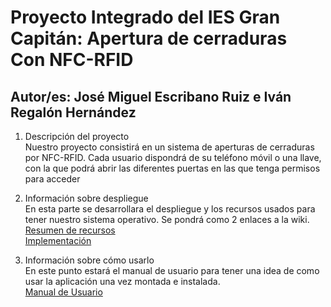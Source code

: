 
#  Proyecto Integrado del IES Gran Capitán: Apertura de cerraduras Con NFC-RFID
## Autor/es: José Miguel Escribano Ruiz e Iván Regalón Hernández

1. Descripción del proyecto  
Nuestro proyecto consistirá en un sistema de aperturas de cerraduras por NFC-RFID. Cada usuario dispondrá de su teléfono móvil o una llave, con la que podrá abrir las diferentes puertas en las que tenga permisos para acceder

2. Información sobre despliegue  
En esta parte se desarrollara el despliegue y los recursos usados para tener nuestro sistema operativo. Se pondrá como 2 enlaces a la wiki.  
[Resumen de recursos](https://github.com/iesgrancapitan-proyectos/202021asir_junio_unlockNFC-escribano_regalon/wiki/7Doc_Recursos#recursos)  
[Implementación](https://github.com/iesgrancapitan-proyectos/202021asir_junio_unlockNFC-escribano_regalon/wiki/6Doc_Implantaci%C3%B3n#implantaci%C3%B3n)

3. Información sobre cómo usarlo  
En este punto estará el manual de usuario para tener una idea de como usar la aplicación una vez montada e instalada.  
[Manual de Usuario](https://github.com/iesgrancapitan-proyectos/202021asir_junio_unlockNFC-escribano_regalon/wiki/Manual_Usuario#manual-de-usuario) 








